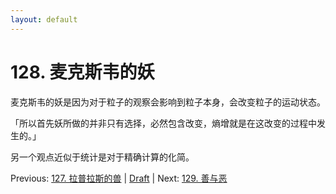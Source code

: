 ```yaml
---
layout: default
---
```

# 128. 麦克斯韦的妖

麦克斯韦的妖是因为对于粒子的观察会影响到粒子本身，会改变粒子的运动状态。

「所以首先妖所做的并非只有选择，必然包含改变，熵增就是在这改变的过程中发生的。」

另一个观点近似于统计是对于精确计算的化简。

Previous: [127. 拉普拉斯的兽](127.md) | [Draft](../Draft.md) | Next: [129. 善与恶](129.md)